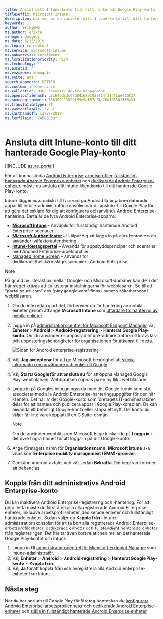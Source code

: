 ```yaml
---
title: Anslut ditt Intune-konto till ditt hanterade Google Play-konto.
titleSuffix: Microsoft Intune
description: Läs om hur du ansluter ditt Intune-konto till ditt hanterade Google Play-konto.
keywords: ''
author: ErikjeMS
ms.author: erikje
manager: dougeby
ms.date: 5/13/2019
ms.topic: conceptual
ms.service: microsoft-intune
ms.subservice: enrollment
ms.localizationpriority: high
ms.technology: ''
ms.assetid: ''
ms.reviewer: chmaguir
ms.suite: ems
search.appverid: MET150
ms.custom: intune-azure
ms.collection: M365-identity-device-management
ms.openlocfilehash: b2c6463ddce7d04168e1929414faf441ae415837
ms.sourcegitcommit: 73b362173929f59e9df57e54e76d19834f155433
ms.translationtype: HT
ms.contentlocale: sv-SE
ms.lasthandoff: 11/27/2019
ms.locfileid: "74563833"
---
```

# <a name="connect-your-intune-account-to-your-managed-google-play-account"></a>Ansluta ditt Intune-konto till ditt hanterade Google Play-konto

[!INCLUDE [azure_portal](../includes/azure_portal.md)]

För att kunna stödja [Android Enterprise-arbetsprofiler](android-work-profile-enroll.md), [fullständigt hanterade Android Enterprise-enheter](android-fully-managed-enroll.md) och [dedikerade Android Enterprise-enheter](android-kiosk-enroll.md), måste du ansluta ditt Intune-klientkonto till ditt hanterade Google Play-konto.  

Intune lägger automatiskt till fyra vanliga Android Enterprise-relaterade appar till Intune-administratörskonsolen när du ansluter till Google Play för att göra det enklare för dig att konfigurera och använda Android Enterprise-hantering. Detta är de fyra Android Enterprise-apparna:

- **[Microsoft Intune](https://play.google.com/store/apps/details?id=com.microsoft.intune)** – Används för fullständigt hanterade Android Enterprise-scenarier.
- **[Microsoft Authenticator](https://play.google.com/store/apps/details?id=com.azure.authenticator)** – Hjälper dig att logga in på dina konton om du använder tvåfaktorautentisering.
- **[Intune-företagsportal](https://play.google.com/store/apps/details?id=com.microsoft.windowsintune.companyportal)** – Används för appskyddsprinciper och scenarier med Android Enterprise-arbetsprofiler.
- [Managed Home Screen](https://play.google.com/store/apps/details?id=com.microsoft.launcher.enterprise) – Används för dedikerade/helskärmslägesscenarier i Android Enterprise.

> [!NOTE]
> På grund av interaktion mellan Google- och Microsoft-domäner kan det i det här steget krävas att du justerar inställningarna för webbläsaren.  Se till att ”portal.azure.com” och ”play.google.com” finns i samma säkerhetszon i webbläsaren.

1. Om du inte redan gjort det, förbereder du för hantering av mobila enheter genom att ange **Microsoft Intune** som [utfärdare för hantering av mobila enheter](../fundamentals/mdm-authority-set.md).
2. Logga in på [administrationscentret för Microsoft Endpoint Manager](https://go.microsoft.com/fwlink/?linkid=2109431), välj **Enheter** > **Android** > **Android-registrering** > **Hanterat Google Play-konto**.  Om du använder en anpassad Intune-administratörsroll krävs läs- och uppdateringsbehörigheter för organisationen för åtkomst till detta.
   
   ![Sidan för Android enterprise-registrering](./media/connect-intune-android-enterprise/android-work-bind.png)

3. Välj **Jag accepterar** för att ge Microsoft behörighet att [skicka information om användare och enhet till Google](../protect/data-intune-sends-to-google.md). 
   
4. Välj **Starta Google för att ansluta nu** för att öppna Managed Google Play-webbplatsen. Webbplatsen öppnas på en ny flik i webbläsaren.
  
5. Logga in på Googles inloggningssida med det Google-konto som ska associeras med alla Android Enterprise-hanteringsuppgifter för den här klienten. Det här är det Google-konto som företagets IT-administratörer delar för att hantera och publicera appar i Google Play-konsolen. Du kan använda ett befintligt Google-konto eller skapa ett nytt. Det konto du väljer får inte vara kopplat till en G Suite-domän.
    
    > [!Note]
    > Om du använder webbläsaren Microsoft Edge klickar du på **Logga in** i det övre högra hörnet för att logga in på ditt Google-konto.

6. Ange företagets namn för **Organisationsnamn**. **Microsoft Intune** ska visas som **Enterprise mobility management (EMM)-provider**.

7. Godkänn Android-avtalet och välj sedan **Bekräfta**. Din begäran kommer att behandlas.

## <a name="disconnect-your-android-enterprise-administrative-account"></a>Koppla från ditt administrativa Android Enterprise-konto

Du kan inaktivera Android Enterprise-registrering och -hantering. För att göra detta måste du först återkalla alla registrerade Android Enterprise-enheter, inklusive arbetsprofilenheter, dedikerade enheter och fullständigt hanterade enheter. Sedan väljer du **Koppla från** i Intune-administrationskonsolen för att ta bort alla registrerade Android Enterprise-arbetsprofilenheter, dedikerade enheter och fullständight hanterade enheter från registreringen. Det här tar även bort relationen mellan det hanterade Google Play-kontot och Intune.

1. Logga in till [administrationscentret för Microsoft Endpoint Manager](https://go.microsoft.com/fwlink/?linkid=2109431) som Intune-administratör.
2. Välj **Enheter** > **Android** > **Android-registrering** > **Hanterat Google Play-konto** > **Koppla från**.
3. Välj **Ja** för att koppla från och avregistrera alla Android enterprise-enheter från Intune.

## <a name="next-steps"></a>Nästa steg

När du har anslutit till Google Play för företag-kontot kan du [konfigurera Android Enterprise-arbetsprofilenheter](android-work-profile-enroll.md) och [dedikerade Android Enterprise-enheter](android-kiosk-enroll.md) och [ställa in fullständigt hanterade Android Enterprise-enheter](android-kiosk-enroll.md)
